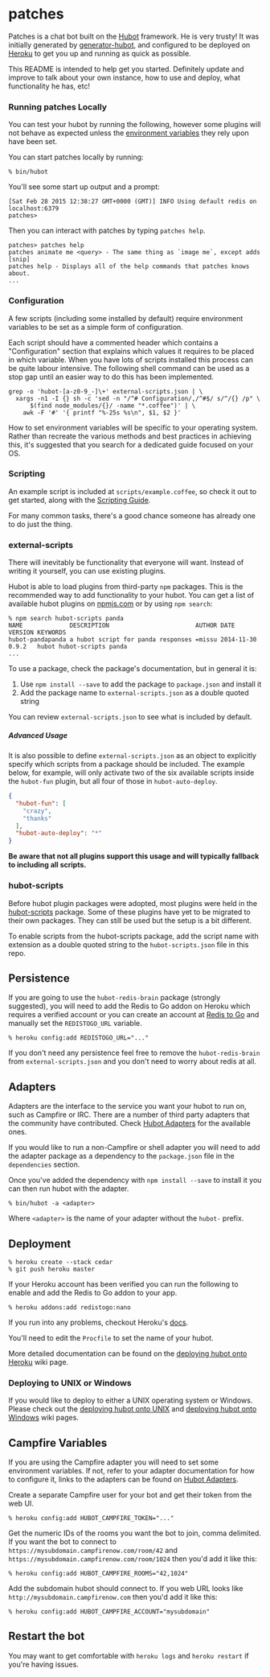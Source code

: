 # patches

Patches is a chat bot built on the [Hubot][hubot] framework. He is very trusty! It was
initially generated by [generator-hubot][generator-hubot], and configured to be
deployed on [Heroku][heroku] to get you up and running as quick as possible.

This README is intended to help get you started. Definitely update and improve
to talk about your own instance, how to use and deploy, what functionality he
has, etc!

[heroku]: http://www.heroku.com
[hubot]: http://hubot.github.com
[generator-hubot]: https://github.com/github/generator-hubot

### Running patches Locally

You can test your hubot by running the following, however some plugins will not
behave as expected unless the [environment variables](#configuration) they rely
upon have been set.

You can start patches locally by running:

    % bin/hubot

You'll see some start up output and a prompt:

    [Sat Feb 28 2015 12:38:27 GMT+0000 (GMT)] INFO Using default redis on localhost:6379
    patches>

Then you can interact with patches by typing `patches help`.

    patches> patches help
    patches animate me <query> - The same thing as `image me`, except adds [snip]
    patches help - Displays all of the help commands that patches knows about.
    ...

### Configuration

A few scripts (including some installed by default) require environment
variables to be set as a simple form of configuration.

Each script should have a commented header which contains a "Configuration"
section that explains which values it requires to be placed in which variable.
When you have lots of scripts installed this process can be quite labour
intensive. The following shell command can be used as a stop gap until an
easier way to do this has been implemented.

    grep -o 'hubot-[a-z0-9_-]\+' external-scripts.json | \
      xargs -n1 -I {} sh -c 'sed -n "/^# Configuration/,/^#$/ s/^/{} /p" \
          $(find node_modules/{}/ -name "*.coffee")' | \
        awk -F '#' '{ printf "%-25s %s\n", $1, $2 }'

How to set environment variables will be specific to your operating system.
Rather than recreate the various methods and best practices in achieving this,
it's suggested that you search for a dedicated guide focused on your OS.

### Scripting

An example script is included at `scripts/example.coffee`, so check it out to
get started, along with the [Scripting Guide](scripting-docs).

For many common tasks, there's a good chance someone has already one to do just
the thing.

[scripting-docs]: https://github.com/github/hubot/blob/master/docs/scripting.md

### external-scripts

There will inevitably be functionality that everyone will want. Instead of
writing it yourself, you can use existing plugins.

Hubot is able to load plugins from third-party `npm` packages. This is the
recommended way to add functionality to your hubot. You can get a list of
available hubot plugins on [npmjs.com](npmjs) or by using `npm search`:

    % npm search hubot-scripts panda
    NAME             DESCRIPTION                        AUTHOR DATE       VERSION KEYWORDS
    hubot-pandapanda a hubot script for panda responses =missu 2014-11-30 0.9.2   hubot hubot-scripts panda
    ...


To use a package, check the package's documentation, but in general it is:

1. Use `npm install --save` to add the package to `package.json` and install it
2. Add the package name to `external-scripts.json` as a double quoted string

You can review `external-scripts.json` to see what is included by default.

##### Advanced Usage

It is also possible to define `external-scripts.json` as an object to
explicitly specify which scripts from a package should be included. The example
below, for example, will only activate two of the six available scripts inside
the `hubot-fun` plugin, but all four of those in `hubot-auto-deploy`.

```json
{
  "hubot-fun": [
    "crazy",
    "thanks"
  ],
  "hubot-auto-deploy": "*"
}
```

**Be aware that not all plugins support this usage and will typically fallback
to including all scripts.**

[npmjs]: https://www.npmjs.com

### hubot-scripts

Before hubot plugin packages were adopted, most plugins were held in the
[hubot-scripts][hubot-scripts] package. Some of these plugins have yet to be
migrated to their own packages. They can still be used but the setup is a bit
different.

To enable scripts from the hubot-scripts package, add the script name with
extension as a double quoted string to the `hubot-scripts.json` file in this
repo.

[hubot-scripts]: https://github.com/github/hubot-scripts

##  Persistence

If you are going to use the `hubot-redis-brain` package (strongly suggested),
you will need to add the Redis to Go addon on Heroku which requires a verified
account or you can create an account at [Redis to Go][redistogo] and manually
set the `REDISTOGO_URL` variable.

    % heroku config:add REDISTOGO_URL="..."

If you don't need any persistence feel free to remove the `hubot-redis-brain`
from `external-scripts.json` and you don't need to worry about redis at all.

[redistogo]: https://redistogo.com/

## Adapters

Adapters are the interface to the service you want your hubot to run on, such
as Campfire or IRC. There are a number of third party adapters that the
community have contributed. Check [Hubot Adapters][hubot-adapters] for the
available ones.

If you would like to run a non-Campfire or shell adapter you will need to add
the adapter package as a dependency to the `package.json` file in the
`dependencies` section.

Once you've added the dependency with `npm install --save` to install it you
can then run hubot with the adapter.

    % bin/hubot -a <adapter>

Where `<adapter>` is the name of your adapter without the `hubot-` prefix.

[hubot-adapters]: https://github.com/github/hubot/blob/master/docs/adapters.md

## Deployment

    % heroku create --stack cedar
    % git push heroku master

If your Heroku account has been verified you can run the following to enable
and add the Redis to Go addon to your app.

    % heroku addons:add redistogo:nano

If you run into any problems, checkout Heroku's [docs][heroku-node-docs].

You'll need to edit the `Procfile` to set the name of your hubot.

More detailed documentation can be found on the [deploying hubot onto
Heroku][deploy-heroku] wiki page.

### Deploying to UNIX or Windows

If you would like to deploy to either a UNIX operating system or Windows.
Please check out the [deploying hubot onto UNIX][deploy-unix] and [deploying
hubot onto Windows][deploy-windows] wiki pages.

[heroku-node-docs]: http://devcenter.heroku.com/articles/node-js
[deploy-heroku]: https://github.com/github/hubot/blob/master/docs/deploying/heroku.md
[deploy-unix]: https://github.com/github/hubot/blob/master/docs/deploying/unix.md
[deploy-windows]: https://github.com/github/hubot/blob/master/docs/deploying/unix.md

## Campfire Variables

If you are using the Campfire adapter you will need to set some environment
variables. If not, refer to your adapter documentation for how to configure it,
links to the adapters can be found on [Hubot Adapters][hubot-adapters].

Create a separate Campfire user for your bot and get their token from the web
UI.

    % heroku config:add HUBOT_CAMPFIRE_TOKEN="..."

Get the numeric IDs of the rooms you want the bot to join, comma delimited. If
you want the bot to connect to `https://mysubdomain.campfirenow.com/room/42`
and `https://mysubdomain.campfirenow.com/room/1024` then you'd add it like
this:

    % heroku config:add HUBOT_CAMPFIRE_ROOMS="42,1024"

Add the subdomain hubot should connect to. If you web URL looks like
`http://mysubdomain.campfirenow.com` then you'd add it like this:

    % heroku config:add HUBOT_CAMPFIRE_ACCOUNT="mysubdomain"

[hubot-adapters]: https://github.com/github/hubot/blob/master/docs/adapters.md

## Restart the bot

You may want to get comfortable with `heroku logs` and `heroku restart` if
you're having issues.
